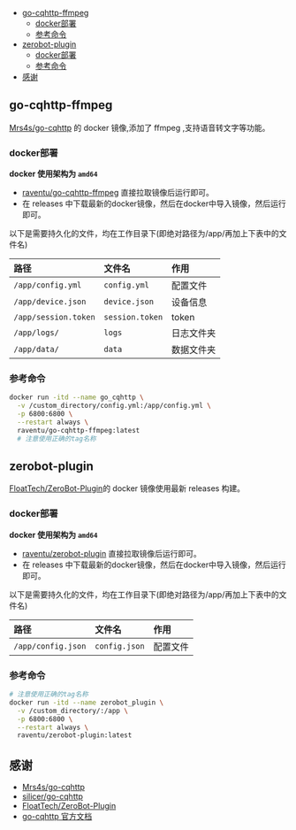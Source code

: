 - [go-cqhttp-ffmpeg](#go-cqhttp-ffmpeg)
  - [docker部署](#docker部署)
  - [参考命令](#参考命令)
- [zerobot-plugin](#zerobot-plugin)
  - [docker部署](#docker部署-1)
  - [参考命令](#参考命令-1)
- [感谢](#感谢)

## go-cqhttp-ffmpeg

[Mrs4s/go-cqhttp](https://github.com/Mrs4s/go-cqhttp) 的 docker 镜像,添加了 ffmpeg ,支持语音转文字等功能。

### docker部署

**docker 使用架构为 `amd64`**

- [raventu/go-cqhttp-ffmpeg](https://hub.docker.com/r/raventu/go-cqhttp-ffmpeg) 直接拉取镜像后运行即可。
- 在 releases 中下载最新的docker镜像，然后在docker中导入镜像，然后运行即可。

以下是需要持久化的文件，均在工作目录下(即绝对路径为/app/再加上下表中的文件名)

| 路径                 | 文件名          | 作用       |
| :------------------- | :-------------- | :--------- |
| `/app/config.yml`    | `config.yml`    | 配置文件   |
| `/app/device.json`   | `device.json`   | 设备信息   |
| `/app/session.token` | `session.token` | token      |
| `/app/logs/`         | `logs`          | 日志文件夹 |
| `/app/data/`          | `data`          | 数据文件夹 |

### 参考命令

```bash
docker run -itd --name go_cqhttp \
  -v /custom_directory/config.yml:/app/config.yml \
  -p 6800:6800 \
  --restart always \
  raventu/go-cqhttp-ffmpeg:latest
  # 注意使用正确的tag名称
```

## zerobot-plugin

[FloatTech/ZeroBot-Plugin](https://github.com/FloatTech/ZeroBot-Plugin)的 docker 镜像使用最新 releases 构建。

### docker部署

**docker 使用架构为 `amd64`**

- [raventu/zerobot-plugin](https://hub.docker.com/r/raventu/zerobot-plugin) 直接拉取镜像后运行即可。
- 在 releases 中下载最新的docker镜像，然后在docker中导入镜像，然后运行即可。

以下是需要持久化的文件，均在工作目录下(即绝对路径为/app/再加上下表中的文件名)

| 路径                 | 文件名          | 作用       |
| :------------------- | :-------------- | :--------- |
| `/app/config.json`    | `config.json`    | 配置文件   |

### 参考命令

```bash
# 注意使用正确的tag名称
docker run -itd --name zerobot_plugin \
  -v /custom_directory/:/app \
  -p 6800:6800 \
  --restart always \
  raventu/zerobot-plugin:latest
```

## 感谢

- [Mrs4s/go-cqhttp](https://github.com/Mrs4s/go-cqhttp)
- [silicer/go-cqhttp](https://registry.hub.docker.com/r/silicer/go-cqhttp)
- [FloatTech/ZeroBot-Plugin](https://github.com/FloatTech/ZeroBot-Plugin)
- [go-cqhttp 官方文档](https://docs.go-cqhttp.org/)
